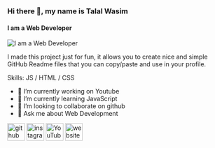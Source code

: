 ### Hi there 👋, my name is Talal Wasim
#### I am a Web Developer
![I am a Web Developer](https://arturssmirnovs.github.io/github-profile-readme-generator/images/banner.png)

I made this project just for fun, it allows you to create nice and simple GitHub Readme files that you can copy/paste and use in your profile.

Skills:    JS / HTML / CSS

- 🔭 I’m currently working on Youtube 
- 🌱 I’m currently learning JavaScript 
- 👯 I’m looking to collaborate on github 
- 💬 Ask me about Web Development 


[<img src='https://cdn.jsdelivr.net/npm/simple-icons@3.0.1/icons/github.svg' alt='github' height='40'>](https://github.com/zinat0x0)  [<img src='https://cdn.jsdelivr.net/npm/simple-icons@3.0.1/icons/instagram.svg' alt='instagram' height='40'>](https://www.instagram.com/z1n4t0x0/)  [<img src='https://cdn.jsdelivr.net/npm/simple-icons@3.0.1/icons/youtube.svg' alt='YouTube' height='40'>](https://www.youtube.com/channel/@z1n4t241)  [<img src='https://cdn.jsdelivr.net/npm/simple-icons@3.0.1/icons/icloud.svg' alt='website' height='40'>](https://zinat0x0.github.io/z1n4t/?fbclid=IwAR0EP0QNe-E0hsbzlRxDl8VYv6EIOiyg2U74stUzyv0qQ5LTZz18W3LUCfM)  

